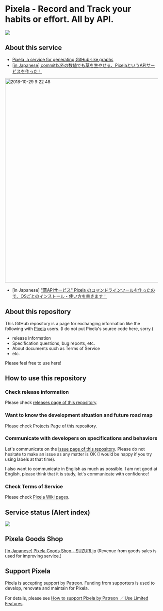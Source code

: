 Pixela - Record and Track your habits or effort. All by API.
============

[![](https://pixe.la/assets/images/other_images/pixela_color.png)](https://pixe.la)

## About this service
- [Pixela, a service for generating GitHub-like graphs](https://medium.com/@a.know.dev/pixela-a-service-for-generating-github-like-graphs-5867baaa107b)
- [[in Japanese] commit以外の数値でも草を生やせる、PixelaというAPIサービスを作った！](https://blog.a-know.me/entry/2018/10/14/212338)

<img width="672" alt="2018-10-29 9 22 48" src="https://user-images.githubusercontent.com/1097533/47780099-0e27cb80-dd3e-11e8-87ef-426bb7cfc76c.png">


- [in Japanese] ["草APIサービス" Pixela のコマンドラインツールを作ったので、OSごとのインストール・使い方を書きます！](https://blog.a-know.me/entry/2019/02/24/214142)

## About this repository
This GitHub repository is a page for exchanging information like the following with [Pixela](https://pixe.la) users. (I do not put Pixela's source code here, sorry.)

- release information
- Specification questions, bug reports, etc.
- About documents such as Terms of Service
- etc.

Please feel free to use here!

## How to use this repository
### Check release information
Please check [releases page of this repository](https://github.com/a-know/Pixela/releases).

### Want to know the development situation and future road map
Please check [Projects Page of this repository](https://github.com/a-know/Pixela/projects/1).

### Communicate with developers on specifications and behaviors
Let's communicate on the [issue page of this repository](https://github.com/a-know/Pixela/issues).
Please do not hesitate to make an issue as any matter is OK (I would be happy if you try using labels at that time).

I also want to communicate in English as much as possible. I am not good at English, please think that it is study, let's communicate with confidence!

### Check Terms of Service
Please check [Pixela Wiki pages](https://github.com/a-know/Pixela/wiki).

## Service status (Alert index)
[![](https://pixe.la/v1/users/pixela/graphs/alert-index)](https://pixe.la/v1/users/pixela/graphs/alert-index.html)

## Pixela Goods Shop
[[in Japanese] Pixela Goods Shop - SUZURI.jp](https://suzuri.jp/pixela)
(Revenue from goods sales is used for improving service.)


## Support Pixela
Pixela is accepting support by [Patreon](https://www.patreon.com/pixe_la).
Funding from supporters is used to develop, renovate and maintain for Pixela.

For details, please see [How to support Pixela by Patreon ／ Use Limited Features](https://github.com/a-know/Pixela/wiki/How-to-support-Pixela-by-Patreon-%EF%BC%8F-Use-Limited-Features).
